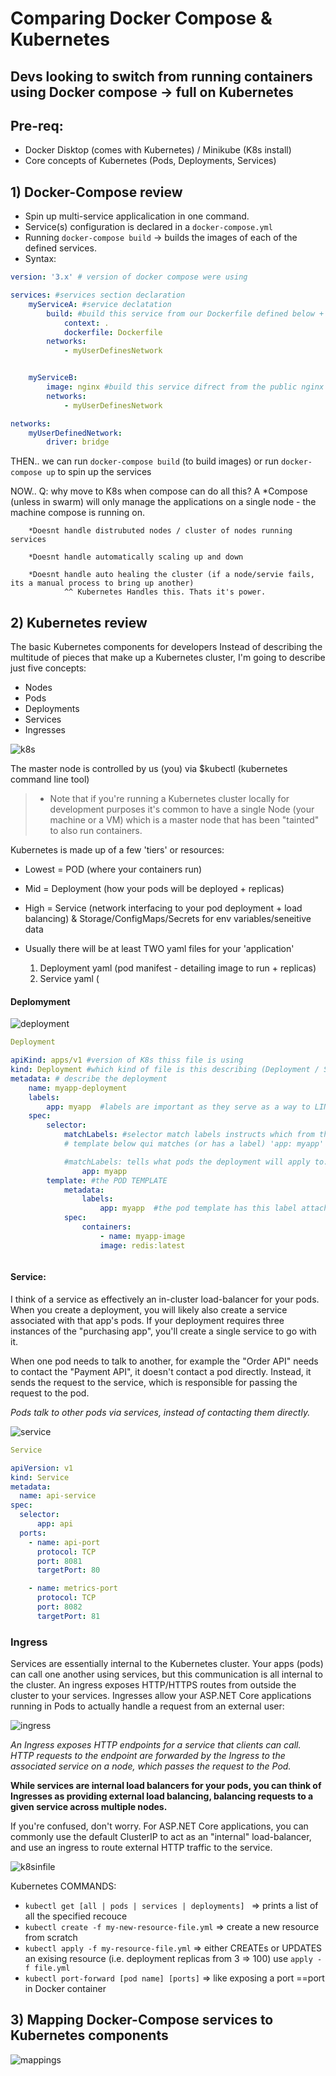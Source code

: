# Comparing Docker Compose & Kubernetes

## Devs looking to switch from running containers using Docker compose -> full on Kubernetes

## Pre-req:

- Docker Disktop  (comes with Kubernetes) / Minikube (K8s install)
- Core concepts of Kubernetes (Pods, Deployments, Services)

## 1) Docker-Compose review

- Spin up multi-service applicalication in one command.
- Service(s) configuration is declared in a `docker-compose.yml`
- Running `docker-compose build` -> builds the images of each of the defined services.
- Syntax:

```yaml
version: '3.x' # version of docker compose were using

services: #services section declaration
    myServiceA: #service declatation
        build: #build this service from our Dockerfile defined below + context
            context: . 
            dockerfile: Dockerfile
        networks:
            - myUserDefinesNetwork


    myServiceB:
        image: nginx #build this service difrect from the public nginx image n redistry
        networks:
            - myUserDefinesNetwork

networks:
    myUserDefinedNetwork:
        driver: bridge
```

THEN.. we can run `docker-compose build` (to build images)
            or run `docker-compose up` to spin up the services

NOW.. Q: why move to K8s when compose can do all this?
A
        *Compose (unless in swarm) will only manage the applications on a single node - the machine compose is running on.

        *Doesnt handle distrubuted nodes / cluster of nodes running services
        
        *Doesnt handle automatically scaling up and down
        
        *Doesnt handle auto healing the cluster (if a node/servie fails, its a manual process to bring up another)
                ^^ Kubernetes Handles this. Thats it's power.

## 2) Kubernetes review

The basic Kubernetes components for developers
Instead of describing the multitude of pieces that make up a Kubernetes cluster, I'm going to describe just five concepts:

- Nodes
- Pods
- Deployments
- Services
- Ingresses

![k8s](./docs/k8s.png)

The master node is controlled by us (you) via $kubectl (kubernetes command line tool)

> * Note that if you're running a Kubernetes cluster locally for development purposes it's common to have a single Node (your machine or a VM) which is a master node that has been "tainted" to also run containers.

Kubernetes is made up of a few 'tiers' or resources:

- Lowest = POD (where your containers run)
- Mid = Deployment (how your pods will be deployed + replicas)
- High = Service (network interfacing to your pod deployment + load balancing)
 & Storage/ConfigMaps/Secrets for env variables/seneitive data

- Usually there will be at least TWO yaml files for your 'application'
    1) Deployment yaml (pod manifest - detailing image to run + replicas)
    2) Service yaml (

#### Deplomyment
![deployment](./docs/deploymet-illustration.gif)

```yaml 
Deployment

apiKind: apps/v1 #version of K8s thiss file is using
kind: Deployment #which kind of file is this describing (Deployment / Service ...)
metadata: # describe the deployment
    name: myapp-deployment
    labels:
        app: myapp  #labels are important as they serve as a way to LINK k8s resources together
    spec:
        selector:
            matchLabels: #selector match labels instructs which from the TEMPLATE section we should use as our pod deployment, since we say here match 'app: myapp', K8s will deploy pods from the 
            # template below qui matches (or has a label) 'app: myapp'

            #matchLabels: tells what pods the deployment will apply to.
                app: myapp
        template: #the POD TEMPLATE
            metadata:
                labels:
                    app: myapp  #the pod template has this label attached to it.
            spec:
                containers:
                    - name: myapp-image
                    image: redis:latest



```

#### Service: 

I think of a service as effectively an in-cluster load-balancer for your pods. When you create a deployment, you will likely also create a service associated with that app's pods. If your deployment requires three instances of the "purchasing app", you'll create a single service to go with it.

When one pod needs to talk to another, for example the "Order API" needs to contact the "Payment API", it doesn't contact a pod directly. Instead, it sends the request to the service, which is responsible for passing the request to the pod.

_Pods talk to other pods via services, instead of contacting them directly._

![service](./docs/k8s_service.svg)

```yaml
Service

apiVersion: v1
kind: Service
metadata:
  name: api-service
spec:
  selector:
      app: api
  ports:
    - name: api-port
      protocol: TCP
      port: 8081
      targetPort: 80

    - name: metrics-port
      protocol: TCP
      port: 8082
      targetPort: 81

```


### Ingress

Services are essentially internal to the Kubernetes cluster. Your apps (pods) can call one another using services, but this communication is all internal to the cluster. An ingress exposes HTTP/HTTPS routes from outside the cluster to your services. Ingresses allow your ASP.NET Core applications running in Pods to actually handle a request from an external user:

![ingress](./docs/k8s_ingress.svg)

_An Ingress exposes HTTP endpoints for a service that clients can call. HTTP requests to the endpoint are forwarded by the Ingress to the associated service on a node, which passes the request to the Pod._

**While services are internal load balancers for your pods, you can think of Ingresses as providing external load balancing, balancing requests to a given service across multiple nodes.**

If you're confused, don't worry. For ASP.NET Core applications, you can commonly use the default ClusterIP to act as an "internal" load-balancer, and use an ingress to route external HTTP traffic to the service.


![k8sinfile](./docs/k8s-in-file.webp)

Kubernetes COMMANDS:
- `kubectl get [all | pods | services | deployments] ` => prints a list of all the specified recouce
- `kubectl create -f my-new-resource-file.yml` => create a new resource from scratch
- `kubectl apply -f my-resource-file.yml` => either CREATEs or UPDATES an exising resource (i.e. deployment replicas from 3 => 100) use `apply -f file.yml`
- `kubectl port-forward [pod name] [ports]` => like exposing a port ==port in Docker container

## 3) Mapping Docker-Compose services to Kubernetes components

![mappings](./docs/compose-k8-concept-mappings.png)
